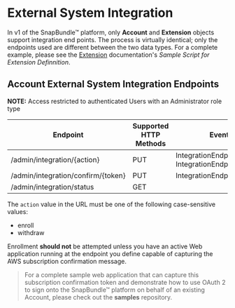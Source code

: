 # External System Integration

In v1 of the SnapBundle™ platform, only **Account** and **Extension** objects support integration end points. The process is virtually identical; only the endpoints used are different between the two data types. For a complete example, please see the [Extension](EXTENSION_FRAMEWORK.md "Extension Framework") documentation's _Sample Script for Extension Definnition_.

## Account External System Integration Endpoints
**NOTE:** Access restricted to authenticated Users with an Administrator role type

Endpoint | Supported HTTP Methods | Events Generated
------------ | ------------- | ------------
/admin/integration/{action} | PUT  | IntegrationEndpointEnrollmentPending, IntegrationEndpointWithdrawn
/admin/integration/confirm/{token} | PUT | IntegrationEndpointEnrolled
/admin/integration/status | GET | 

The `action` value in the URL must be one of the following case-sensitive values:

* enroll
* withdraw

Enrollment **should not** be attempted unless you have an active Web application running at the endpoint you define capable of capturing the AWS subscription confirmation message. 

> For a complete sample web application that can capture this subscription confirmation token and demonstrate how to use OAuth 2 to sign onto the SnapBundle™ platform on behalf of an existing Account, please check out the **samples** repository.

